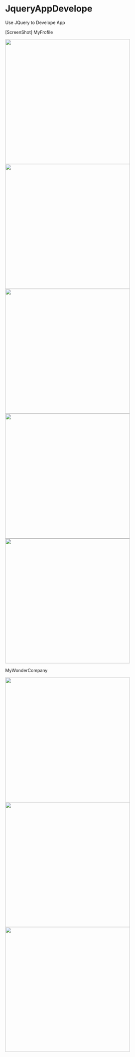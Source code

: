 # JqueryAppDevelope
Use JQuery to Develope App

[ScreenShot]
MyFrofile 

<div>
<image width = "400", src = "https://user-images.githubusercontent.com/70882480/229043058-43360684-a374-4a31-a2b5-a5c0103944a1.png">
<image width = "400", src = "https://user-images.githubusercontent.com/70882480/229037132-a1a90bcb-148d-43b4-bc61-d774a10ab2f8.png">
<image width = "400", src = "https://user-images.githubusercontent.com/70882480/229019688-0cb8b973-c39c-4cef-9ead-7747ed62318a.png">
<image width = "400", src = "https://user-images.githubusercontent.com/70882480/229019692-eaccbd93-d86d-4dda-ae93-dfa8577d9677.png">
<image width = "400", src = "https://user-images.githubusercontent.com/70882480/229019687-6c932936-bd9b-4cb8-b5d4-cce2ea644060.png">
</div>

MyWonderCompany
<div>
<image width = "400", src = "https://user-images.githubusercontent.com/70882480/229019694-3a1d2128-66ab-44cc-a186-f1ba18944b4d.png">
<image width = "400", src = "https://user-images.githubusercontent.com/70882480/229019697-b2e185d9-d99d-47db-ba84-b882768c92b4.png">
<image width = "400", src = "https://user-images.githubusercontent.com/70882480/229019699-f58ce128-e80f-4bb1-8e99-5fa4b0d760a4.png">
</div>
